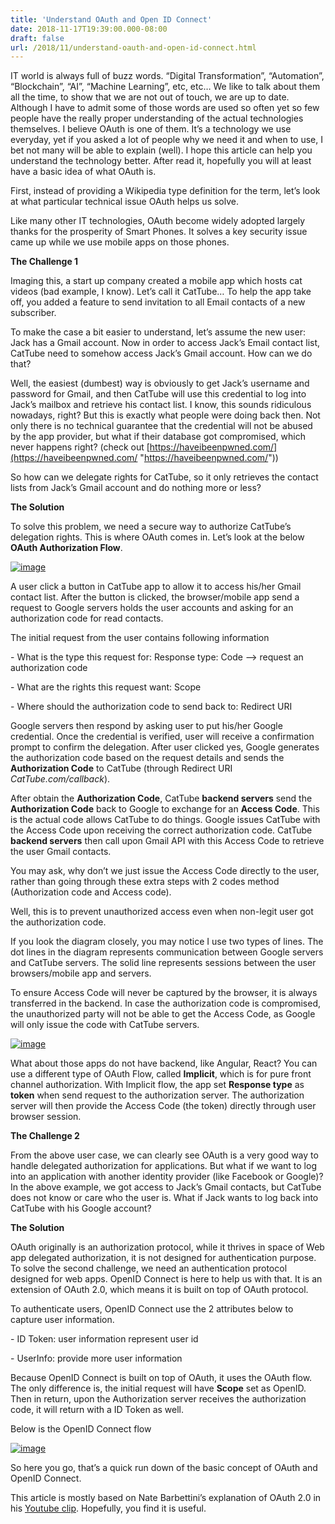 ```yaml
---
title: 'Understand OAuth and Open ID Connect'
date: 2018-11-17T19:39:00.000-08:00
draft: false
url: /2018/11/understand-oauth-and-open-id-connect.html
---
```


IT world is always full of buzz words. “Digital Transformation”, “Automation”, “Blockchain”, “AI”, “Machine Learning”, etc, etc… We like to talk about them all the time, to show that we are not out of touch, we are up to date. Although I have to admit some of those words are used so often yet so few people have the really proper understanding of the actual technologies themselves. I believe OAuth is one of them. It’s a technology we use everyday, yet if you asked a lot of people why we need it and when to use, I bet not many will be able to explain (well). I hope this article can help you understand the technology better. After read it, hopefully you will at least have a basic idea of what OAuth is.

First, instead of providing a Wikipedia type definition for the term, let’s look at what particular technical issue OAuth helps us solve.

Like many other IT technologies, OAuth become widely adopted largely thanks for the prosperity of Smart Phones. It solves a key security issue came up while we use mobile apps on those phones.

**The Challenge 1**

Imaging this, a start up company created a mobile app which hosts cat videos (bad example, I know). Let’s call it CatTube… To help the app take off, you added a feature to send invitation to all Email contacts of a new subscriber.

To make the case a bit easier to understand, let’s assume the new user: Jack has a Gmail account. Now in order to access Jack’s Email contact list, CatTube need to somehow access Jack’s Gmail account. How can we do that?

Well, the easiest (dumbest) way is obviously to get Jack’s username and password for Gmail, and then CatTube will use this credential to log into Jack’s mailbox and retrieve his contact list. I know, this sounds ridiculous nowadays, right? But this is exactly what people were doing back then. Not only there is no technical guarantee that the credential will not be abused by the app provider, but what if their database got compromised, which never happens right? (check out [https://haveibeenpwned.com/](https://haveibeenpwned.com/ "https://haveibeenpwned.com/"))

So how can we delegate rights for CatTube, so it only retrieves the contact lists from Jack’s Gmail account and do nothing more or less?

**The Solution**

To solve this problem, we need a secure way to authorize CatTube’s delegation rights. This is where OAuth comes in. Let’s look at the below **OAuth Authorization Flow**.

[![image](https://lh3.googleusercontent.com/-MqDx1yevhOQ/W_D1gEeHWcI/AAAAAAAAKYQ/bmhVu0edv0kiq8oTRdefDFXWfLwl4RfXQCHMYCw/image_thumb?imgmax=800 "image")](https://lh3.googleusercontent.com/-v5SDMnnUO14/W_D1fEe_LeI/AAAAAAAAKYM/T8_wG-QDpiQmq2Bs0GawzTw3CfXOI4odwCHMYCw/s1600-h/image%255B2%255D)

A user click a button in CatTube app to allow it to access his/her Gmail contact list. After the button is clicked, the browser/mobile app send a request to Google servers holds the user accounts and asking for an authorization code for read contacts.

The initial request from the user contains following information

\- What is the type this request for: Response type: Code –> request an authorization code

\- What are the rights this request want: Scope

\- Where should the authorization code to send back to: Redirect URI

Google servers then respond by asking user to put his/her Google credential. Once the credential is verified, user will receive a confirmation prompt to confirm the delegation. After user clicked yes, Google generates the authorization code based on the request details and sends the **Authorization Code** to CatTube (through Redirect URI _CatTube.com/callback_).

After obtain the **Authorization Code**, CatTube **backend servers** send the **Authorization Code** back to Google to exchange for an **Access Code**. This is the actual code allows CatTube to do things. Google issues CatTube with the Access Code upon receiving the correct authorization code. CatTube **backend servers** then call upon Gmail API with this Access Code to retrieve the user Gmail contacts.

You may ask, why don’t we just issue the Access Code directly to the user, rather than going through these extra steps with 2 codes method (Authorization code and Access code).

Well, this is to prevent unauthorized access even when non-legit user got the authorization code.

If you look the diagram closely, you may notice I use two types of lines. The dot lines in the diagram represents communication between Google servers and CatTube servers. The solid line represents sessions between the user browsers/mobile app and servers.

To ensure Access Code will never be captured by the browser, it is always transferred in the backend. In case the authorization code is compromised, the unauthorized party will not be able to get the Access Code, as Google will only issue the code with CatTube servers.

[![image](https://lh3.googleusercontent.com/-1OGlG34TGkM/W_EvqMOg0XI/AAAAAAAAKZQ/L0dEH5bIhUEXd-sFjotxJEK-ZlLaDYKgACHMYCw/image_thumb%255B2%255D?imgmax=800 "image")](https://lh3.googleusercontent.com/-LxtDkq5eDa8/W_EvouDuhZI/AAAAAAAAKZM/ntTRUyFW_KcNfycxGdu5zqPBMDVXtUBmQCHMYCw/s1600-h/image%255B8%255D)

What about those apps do not have backend, like Angular, React? You can use a different type of OAuth Flow, called **Implicit**, which is for pure front channel authorization. With Implicit flow, the app set **Response type** as **token** when send request to the authorization server. The authorization server will then provide the Access Code (the token) directly through user browser session.

**The Challenge 2**

From the above user case, we can clearly see OAuth is a very good way to handle delegated authorization for applications. But what if we want to log into an application with another identity provider (like Facebook or Google)? In the above example, we got access to Jack’s Gmail contacts, but CatTube does not know or care who the user is. What if Jack wants to log back into CatTube with his Google account?

**The Solution**

OAuth originally is an authorization protocol, while it thrives in space of Web app delegated authorization, it is not designed for authentication purpose. To solve the second challenge, we need an authentication protocol designed for web apps. OpenID Connect is here to help us with that. It is an extension of OAuth 2.0, which means it is built on top of OAuth protocol.

To authenticate users, OpenID Connect use the 2 attributes below to capture user information.

\- ID Token: user information represent user id

\- UserInfo: provide more user information

Because OpenID Connect is built on top of OAuth, it uses the OAuth flow. The only difference is, the initial request will have **Scope** set as OpenID. Then in return, upon the Authorization server receives the authorization code, it will return with a ID Token as well.

Below is the OpenID Connect flow

[![image](https://lh3.googleusercontent.com/-kGVaaRf_Ct4/W_EygJ08viI/AAAAAAAAKZw/Z-hW4dqc5Tk-4JZ0FE6w-Tl0BEOyGxkiwCHMYCw/image_thumb%255B3%255D?imgmax=800 "image")](https://lh3.googleusercontent.com/-WkBybb47Mj8/W_EyfCgnD0I/AAAAAAAAKZs/FRkTTbnyTOMXkT28O6xXDp1yzS9rYN9-QCHMYCw/s1600-h/image%255B11%255D)

So here you go, that’s a quick run down of the basic concept of OAuth and OpenID Connect.

This article is mostly based on Nate Barbettini’s explanation of OAuth 2.0 in his [Youtube clip](https://www.youtube.com/watch?v=996OiexHze0&t=1098s). Hopefully, you find it is useful.